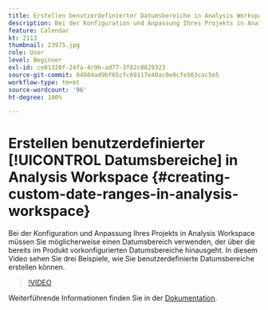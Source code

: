 ```yaml
---
title: Erstellen benutzerdefinierter Datumsbereiche in Analysis Workspace
description: Bei der Konfiguration und Anpassung Ihres Projekts in Analysis Workspace müssen Sie möglicherweise einen Datumsbereich verwenden, der über die bereits im Produkt vorkonfigurierten Datumsbereiche hinausgeht. In diesem Video sehen Sie drei Beispiele, wie Sie benutzerdefinierte Datumsbereiche erstellen können.
feature: Calendar
kt: 2113
thumbnail: 23975.jpg
role: User
level: Beginner
exl-id: ce01320f-24fa-4c9b-ad77-3f82c0829323
source-git-commit: 84984ad9bf65cfc69117e40ac0e0cfe503cac5e5
workflow-type: tm+mt
source-wordcount: '96'
ht-degree: 100%

---
```


# Erstellen benutzerdefinierter [!UICONTROL Datumsbereiche] in Analysis Workspace {#creating-custom-date-ranges-in-analysis-workspace}

Bei der Konfiguration und Anpassung Ihres Projekts in Analysis Workspace müssen Sie möglicherweise einen Datumsbereich verwenden, der über die bereits im Produkt vorkonfigurierten Datumsbereiche hinausgeht. In diesem Video sehen Sie drei Beispiele, wie Sie benutzerdefinierte Datumsbereiche erstellen können.

>[!VIDEO](https://video.tv.adobe.com/v/327421/?quality=12&learn=on&captions=ger)

Weiterführende Informationen finden Sie in der [Dokumentation](https://experienceleague.adobe.com/docs/analytics/analyze/analysis-workspace/components/calendar-date-ranges/custom-date-ranges.html?lang=de).
